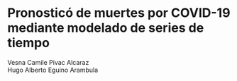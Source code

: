 # Pronosticó de muertes por COVID-19 mediante modelado de series de tiempo

Vesna Camile Pivac Alcaraz <br>
Hugo Alberto Eguino Arambula
